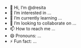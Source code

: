 - 👋 Hi, I’m @dresita
- 👀 I’m interested in ...
- 🌱 I’m currently learning ...
- 💞️ I’m looking to collaborate on ...
- 📫 How to reach me ...
- 😄 Pronouns: ...
- ⚡ Fun fact: ...

<!---
dresita/dresita is a ✨ special ✨ repository because its `README.md` (this file) appears on your GitHub profile.
You can click the Preview link to take a look at your changes.
--->
